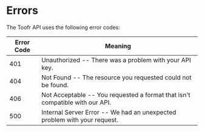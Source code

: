 # Errors

The Toofr API uses the following error codes:


Error Code | Meaning
---------- | -------
401 | Unauthorized -- There was a problem with your API key.
404 | Not Found -- The resource you requested could not be found.
406 | Not Acceptable -- You requested a format that isn't compatible with our API.
500 | Internal Server Error -- We had an unexpected problem with your request.

